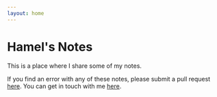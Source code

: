```yaml
---
layout: home
---
```


# Hamel's Notes

This is a place where I share some of my notes.

If you find an error with any of these notes, please submit a pull request [here](http://github.com/hamelsmu/notes). You can get in touch with me [here](https://hamel.dev).
